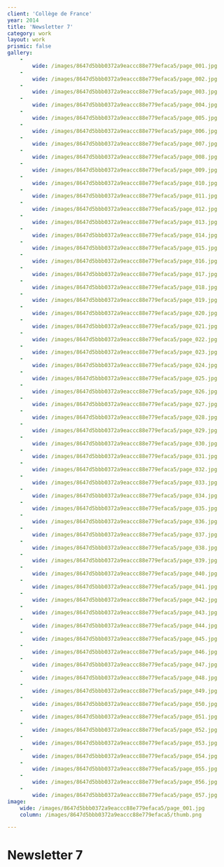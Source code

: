 ```yaml
---
client: 'Collège de France'
year: 2014
title: 'Newsletter 7'
category: work
layout: work
prismic: false
gallery:
    -
        wide: /images/8647d5bbb0372a9eaccc88e779efaca5/page_001.jpg
    -
        wide: /images/8647d5bbb0372a9eaccc88e779efaca5/page_002.jpg
    -
        wide: /images/8647d5bbb0372a9eaccc88e779efaca5/page_003.jpg
    -
        wide: /images/8647d5bbb0372a9eaccc88e779efaca5/page_004.jpg
    -
        wide: /images/8647d5bbb0372a9eaccc88e779efaca5/page_005.jpg
    -
        wide: /images/8647d5bbb0372a9eaccc88e779efaca5/page_006.jpg
    -
        wide: /images/8647d5bbb0372a9eaccc88e779efaca5/page_007.jpg
    -
        wide: /images/8647d5bbb0372a9eaccc88e779efaca5/page_008.jpg
    -
        wide: /images/8647d5bbb0372a9eaccc88e779efaca5/page_009.jpg
    -
        wide: /images/8647d5bbb0372a9eaccc88e779efaca5/page_010.jpg
    -
        wide: /images/8647d5bbb0372a9eaccc88e779efaca5/page_011.jpg
    -
        wide: /images/8647d5bbb0372a9eaccc88e779efaca5/page_012.jpg
    -
        wide: /images/8647d5bbb0372a9eaccc88e779efaca5/page_013.jpg
    -
        wide: /images/8647d5bbb0372a9eaccc88e779efaca5/page_014.jpg
    -
        wide: /images/8647d5bbb0372a9eaccc88e779efaca5/page_015.jpg
    -
        wide: /images/8647d5bbb0372a9eaccc88e779efaca5/page_016.jpg
    -
        wide: /images/8647d5bbb0372a9eaccc88e779efaca5/page_017.jpg
    -
        wide: /images/8647d5bbb0372a9eaccc88e779efaca5/page_018.jpg
    -
        wide: /images/8647d5bbb0372a9eaccc88e779efaca5/page_019.jpg
    -
        wide: /images/8647d5bbb0372a9eaccc88e779efaca5/page_020.jpg
    -
        wide: /images/8647d5bbb0372a9eaccc88e779efaca5/page_021.jpg
    -
        wide: /images/8647d5bbb0372a9eaccc88e779efaca5/page_022.jpg
    -
        wide: /images/8647d5bbb0372a9eaccc88e779efaca5/page_023.jpg
    -
        wide: /images/8647d5bbb0372a9eaccc88e779efaca5/page_024.jpg
    -
        wide: /images/8647d5bbb0372a9eaccc88e779efaca5/page_025.jpg
    -
        wide: /images/8647d5bbb0372a9eaccc88e779efaca5/page_026.jpg
    -
        wide: /images/8647d5bbb0372a9eaccc88e779efaca5/page_027.jpg
    -
        wide: /images/8647d5bbb0372a9eaccc88e779efaca5/page_028.jpg
    -
        wide: /images/8647d5bbb0372a9eaccc88e779efaca5/page_029.jpg
    -
        wide: /images/8647d5bbb0372a9eaccc88e779efaca5/page_030.jpg
    -
        wide: /images/8647d5bbb0372a9eaccc88e779efaca5/page_031.jpg
    -
        wide: /images/8647d5bbb0372a9eaccc88e779efaca5/page_032.jpg
    -
        wide: /images/8647d5bbb0372a9eaccc88e779efaca5/page_033.jpg
    -
        wide: /images/8647d5bbb0372a9eaccc88e779efaca5/page_034.jpg
    -
        wide: /images/8647d5bbb0372a9eaccc88e779efaca5/page_035.jpg
    -
        wide: /images/8647d5bbb0372a9eaccc88e779efaca5/page_036.jpg
    -
        wide: /images/8647d5bbb0372a9eaccc88e779efaca5/page_037.jpg
    -
        wide: /images/8647d5bbb0372a9eaccc88e779efaca5/page_038.jpg
    -
        wide: /images/8647d5bbb0372a9eaccc88e779efaca5/page_039.jpg
    -
        wide: /images/8647d5bbb0372a9eaccc88e779efaca5/page_040.jpg
    -
        wide: /images/8647d5bbb0372a9eaccc88e779efaca5/page_041.jpg
    -
        wide: /images/8647d5bbb0372a9eaccc88e779efaca5/page_042.jpg
    -
        wide: /images/8647d5bbb0372a9eaccc88e779efaca5/page_043.jpg
    -
        wide: /images/8647d5bbb0372a9eaccc88e779efaca5/page_044.jpg
    -
        wide: /images/8647d5bbb0372a9eaccc88e779efaca5/page_045.jpg
    -
        wide: /images/8647d5bbb0372a9eaccc88e779efaca5/page_046.jpg
    -
        wide: /images/8647d5bbb0372a9eaccc88e779efaca5/page_047.jpg
    -
        wide: /images/8647d5bbb0372a9eaccc88e779efaca5/page_048.jpg
    -
        wide: /images/8647d5bbb0372a9eaccc88e779efaca5/page_049.jpg
    -
        wide: /images/8647d5bbb0372a9eaccc88e779efaca5/page_050.jpg
    -
        wide: /images/8647d5bbb0372a9eaccc88e779efaca5/page_051.jpg
    -
        wide: /images/8647d5bbb0372a9eaccc88e779efaca5/page_052.jpg
    -
        wide: /images/8647d5bbb0372a9eaccc88e779efaca5/page_053.jpg
    -
        wide: /images/8647d5bbb0372a9eaccc88e779efaca5/page_054.jpg
    -
        wide: /images/8647d5bbb0372a9eaccc88e779efaca5/page_055.jpg
    -
        wide: /images/8647d5bbb0372a9eaccc88e779efaca5/page_056.jpg
    -
        wide: /images/8647d5bbb0372a9eaccc88e779efaca5/page_057.jpg
image:
    wide: /images/8647d5bbb0372a9eaccc88e779efaca5/page_001.jpg
    column: /images/8647d5bbb0372a9eaccc88e779efaca5/thumb.png

---
```

# Newsletter 7

